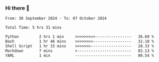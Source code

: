 ### Hi there 👋

<!--
**ututono/ututono** is a ✨ _special_ ✨ repository because its `README.md` (this file) appears on your GitHub profile.

Here are some ideas to get you started:

- 🔭 I’m currently working on ...
- 🌱 I’m currently learning ...
- 👯 I’m looking to collaborate on ...
- 🤔 I’m looking for help with ...
- 💬 Ask me about ...
- 📫 How to reach me: ...
- 😄 Pronouns: ...
- ⚡ Fun fact: ...
-->



<!--START_SECTION:waka-->

```txt
From: 30 September 2024 - To: 07 October 2024

Total Time: 5 hrs 31 mins

Python         2 hrs 1 min     >>>>>>>>>----------------   36.69 %
Bash           1 hr 46 mins    >>>>>>>>-----------------   32.18 %
Shell Script   1 hr 33 mins    >>>>>>>------------------   28.33 %
Markdown       7 mins          >------------------------   02.13 %
YAML           1 min           -------------------------   00.54 %
```

<!--END_SECTION:waka-->
